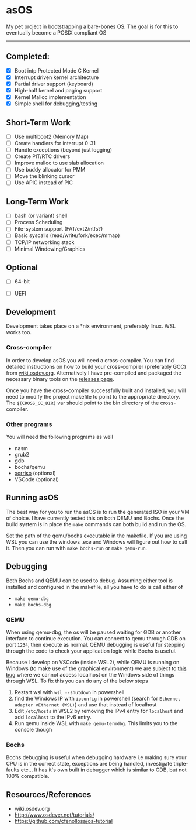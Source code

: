 # asOS

My pet project in bootstrapping a bare-bones OS. The goal is for this to eventually become a POSIX compliant OS

---



## Completed:
- [X] Boot intp Protected Mode C Kernel
- [X] Interrupt driven kernel architecture
- [X] Partial driver support (keyboard)
- [x] High-half kernel and paging support
- [x] Kernel Malloc implementation
- [x] Simple shell for debugging/testing

## Short-Term Work
- [ ] Use multiboot2 (Memory Map)
- [ ] Create handlers for interrupt 0-31
- [ ] Handle exceptions (beyond just logging)
- [ ] Create PIT/RTC drivers
- [ ] Improve malloc to use slab allocation
- [ ] Use buddy allocator for PMM
- [ ] Move the blinking cursor
- [ ] Use APIC instead of PIC

## Long-Term Work
- [ ] bash (or variant) shell
- [ ] Process Scheduling
- [ ] File-system support (FAT/ext2/ntfs?)  
- [ ] Basic syscalls (read/write/fork/exec/mmap)
- [ ] TCP/IP networking stack
- [ ] Minimal Windowing/Graphics

## Optional
- [ ] 64-bit
- [ ] UEFI


## Development

Development takes place on a *nix environment, preferably linux. WSL works too.

### Cross-compiler
In order to develop asOS you will need a cross-compiler. You can find detailed instructions on how to build your cross-compiler (preferably GCC) from [wiki.osdev.org](https://wiki.osdev.org/Why_do_I_need_a_Cross_Compiler%3F). Alternatively I have pre-compiled and packaged the necessary binary tools on the [releases page](https://github.com/asinha94/asos/releases/tag/v0.0.1).

Once you have the cross-compiler successfully built and installed, you will need to modify the project makefile to point to the appropriate directory.
The `$(CROSS_CC_DIR)` var should point to the bin directory of the cross-compiler.

### Other programs

You will need the following programs as well
- nasm
- grub2
- gdb
- bochs/qemu
- [xorriso](http://www.gnu.org/software/xorriso/#download) (optional)
- VSCode (optional)

## Running asOS

The best way for you to run the asOS is to run the generated ISO in your VM of choice. I have currently tested this on both QEMU and Bochs. Once the build system is in place the `make` commands can both build and run the OS.

Set the path of the qemu/bochs executable in the makefile. If you are using WSL you can use the windows .exe and Windows will figure out how to call it. Then you can run with `make bochs-run` or `make qemu-run`.

## Debugging

Both Bochs and QEMU can be used to debug. Assuming either tool is installed and configured in the makefile, all you have to do is call either of 

- `make qemu-dbg`
- `make bochs-dbg`. 

### QEMU
When using qemu-dbg, the os will be paused waiting for GDB or another interface to continue execution. You can connect to qemu through GDB on port `1234`, then execute as normal. QEMU debugging is useful for stepping through the code to check your application logic while Bochs is useful.

Because I develop on VSCode (inside WSL2), while QEMU is running on Windows (to make use of the graphical environment) we are subject to [this bug](https://github.com/microsoft/WSL/issues/5298) where we cannot access localhost on the Windows side of things through WSL. To fix this you can do any of the below steps

1. Restart wsl with `wsl --shutdown` in powershell
2. find the Windows IP with `ipconfig` in powershell (search for `Ethernet adapter vEthernet (WSL)`)  and use that instead of localhost
3. Edit `/etc/hosts` in WSL2 by removing the IPv4 entry for `localhost` and add `localhost` to the IPv6 entry.
4. Run qemu inside WSL with `make qemu-termdbg`. This limits you to the console though

### Bochs
Bochs debugging is useful when debugging hardware i.e making sure your CPU is in the correct state, exceptions are being handled, investigate triple-faults etc... It has it's own built in debugger which is similar to GDB, but not 100% compatible.



## Resources/References

- wiki.osdev.org
- http://www.osdever.net/tutorials/
- https://github.com/cfenollosa/os-tutorial